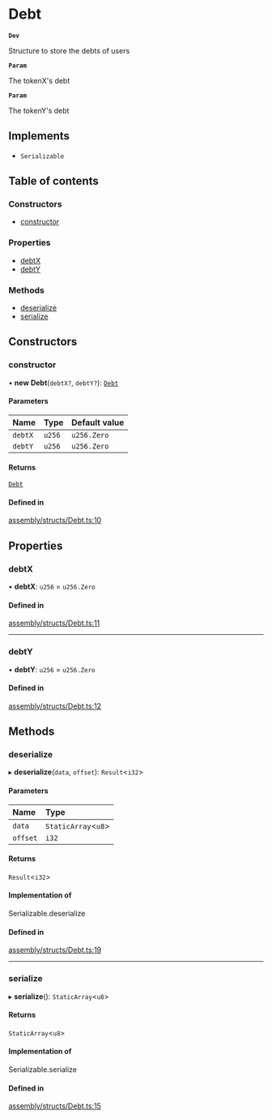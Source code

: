 # Debt

**`Dev`**

Structure to store the debts of users

**`Param`**

The tokenX's debt

**`Param`**

The tokenY's debt

## Implements

- `Serializable`

## Table of contents

### Constructors

- [constructor](Debt.md#constructor)

### Properties

- [debtX](Debt.md#debtx)
- [debtY](Debt.md#debty)

### Methods

- [deserialize](Debt.md#deserialize)
- [serialize](Debt.md#serialize)

## Constructors

### constructor

• **new Debt**(`debtX?`, `debtY?`): [`Debt`](Debt.md)

#### Parameters

| Name | Type | Default value |
| :------ | :------ | :------ |
| `debtX` | `u256` | `u256.Zero` |
| `debtY` | `u256` | `u256.Zero` |

#### Returns

[`Debt`](Debt.md)

#### Defined in

[assembly/structs/Debt.ts:10](https://github.com/dusaprotocol/v2.1/blob/34784b1/assembly/structs/Debt.ts#L10)

## Properties

### debtX

• **debtX**: `u256` = `u256.Zero`

#### Defined in

[assembly/structs/Debt.ts:11](https://github.com/dusaprotocol/v2.1/blob/34784b1/assembly/structs/Debt.ts#L11)

___

### debtY

• **debtY**: `u256` = `u256.Zero`

#### Defined in

[assembly/structs/Debt.ts:12](https://github.com/dusaprotocol/v2.1/blob/34784b1/assembly/structs/Debt.ts#L12)

## Methods

### deserialize

▸ **deserialize**(`data`, `offset`): `Result`<`i32`\>

#### Parameters

| Name | Type |
| :------ | :------ |
| `data` | `StaticArray`<`u8`\> |
| `offset` | `i32` |

#### Returns

`Result`<`i32`\>

#### Implementation of

Serializable.deserialize

#### Defined in

[assembly/structs/Debt.ts:19](https://github.com/dusaprotocol/v2.1/blob/34784b1/assembly/structs/Debt.ts#L19)

___

### serialize

▸ **serialize**(): `StaticArray`<`u8`\>

#### Returns

`StaticArray`<`u8`\>

#### Implementation of

Serializable.serialize

#### Defined in

[assembly/structs/Debt.ts:15](https://github.com/dusaprotocol/v2.1/blob/34784b1/assembly/structs/Debt.ts#L15)
